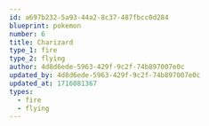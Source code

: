 ```yaml
---
id: a697b232-5a93-44a2-8c37-487fbcc0d284
blueprint: pokemon
number: 6
title: Charizard
type_1: fire
type_2: flying
author: 4d8d6ede-5963-429f-9c2f-74b897007e0c
updated_by: 4d8d6ede-5963-429f-9c2f-74b897007e0c
updated_at: 1716081367
types:
  - fire
  - flying
---
```

